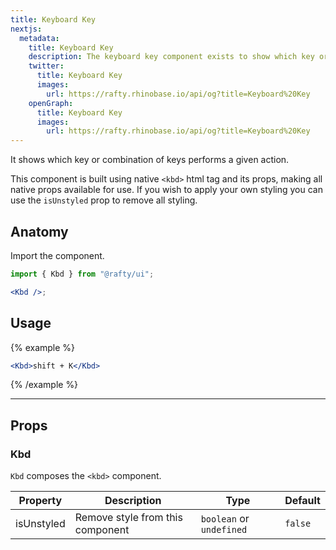 ```yaml
---
title: Keyboard Key
nextjs:
  metadata:
    title: Keyboard Key
    description: The keyboard key component exists to show which key or combination of keys performs a given action.
    twitter:
      title: Keyboard Key
      images:
        url: https://rafty.rhinobase.io/api/og?title=Keyboard%20Key
    openGraph:
      title: Keyboard Key
      images:
        url: https://rafty.rhinobase.io/api/og?title=Keyboard%20Key
---
```


It shows which key or combination of keys performs a given action.

This component is built using native `<kbd>` html tag and its props, making all native props available for use. If you wish to apply your own styling you can use the `isUnstyled` prop to remove all styling.

## Anatomy

Import the component.

```jsx
import { Kbd } from "@rafty/ui";

<Kbd />;
```

## Usage

{% example %}

```jsx
<Kbd>shift + K</Kbd>
```

{% /example %}

---

## Props

### Kbd

`Kbd` composes the `<kbd>` component.

| Property   | Description                      | Type                     | Default |
| ---------- | -------------------------------- | ------------------------ | ------- |
| isUnstyled | Remove style from this component | `boolean` or `undefined` | `false` |
